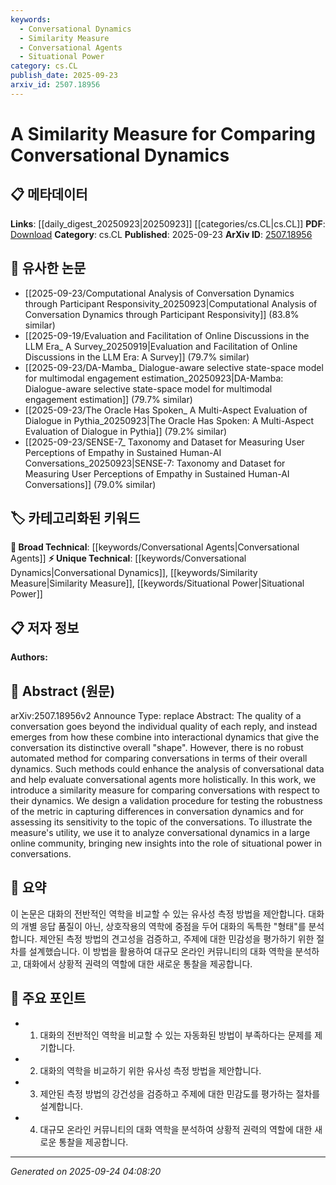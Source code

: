 ```yaml
---
keywords:
  - Conversational Dynamics
  - Similarity Measure
  - Conversational Agents
  - Situational Power
category: cs.CL
publish_date: 2025-09-23
arxiv_id: 2507.18956
---
```


<!-- KEYWORD_LINKING_METADATA:
{
  "processed_timestamp": "2025-09-24T04:08:20.804229",
  "vocabulary_version": "1.0",
  "selected_keywords": [
    "Conversational Dynamics",
    "Similarity Measure",
    "Conversational Agents",
    "Situational Power"
  ],
  "rejected_keywords": [],
  "similarity_scores": {
    "Conversational Dynamics": 0.78,
    "Similarity Measure": 0.77,
    "Conversational Agents": 0.72,
    "Situational Power": 0.7
  },
  "extraction_method": "AI_prompt_based",
  "budget_applied": true,
  "candidates_json": {
    "candidates": [
      {
        "surface": "conversational dynamics",
        "canonical": "Conversational Dynamics",
        "aliases": [
          "interactional dynamics",
          "conversation dynamics"
        ],
        "category": "unique_technical",
        "rationale": "This term captures the core focus of the paper and represents a unique concept in analyzing conversation quality.",
        "novelty_score": 0.75,
        "connectivity_score": 0.68,
        "specificity_score": 0.85,
        "link_intent_score": 0.78
      },
      {
        "surface": "similarity measure",
        "canonical": "Similarity Measure",
        "aliases": [
          "similarity metric",
          "comparison measure"
        ],
        "category": "unique_technical",
        "rationale": "The paper introduces a novel measure for comparing conversational dynamics, which is central to its contribution.",
        "novelty_score": 0.7,
        "connectivity_score": 0.65,
        "specificity_score": 0.8,
        "link_intent_score": 0.77
      },
      {
        "surface": "conversational agents",
        "canonical": "Conversational Agents",
        "aliases": [
          "chatbots",
          "dialogue systems"
        ],
        "category": "broad_technical",
        "rationale": "Links to broader discussions in AI and NLP regarding the evaluation of conversational systems.",
        "novelty_score": 0.45,
        "connectivity_score": 0.82,
        "specificity_score": 0.6,
        "link_intent_score": 0.72
      },
      {
        "surface": "situational power",
        "canonical": "Situational Power",
        "aliases": [
          "power dynamics",
          "contextual power"
        ],
        "category": "unique_technical",
        "rationale": "This concept provides insights into the influence of power structures within conversational analysis.",
        "novelty_score": 0.68,
        "connectivity_score": 0.6,
        "specificity_score": 0.78,
        "link_intent_score": 0.7
      }
    ],
    "ban_list_suggestions": [
      "method",
      "analysis",
      "evaluation"
    ]
  },
  "decisions": [
    {
      "candidate_surface": "conversational dynamics",
      "resolved_canonical": "Conversational Dynamics",
      "decision": "linked",
      "scores": {
        "novelty": 0.75,
        "connectivity": 0.68,
        "specificity": 0.85,
        "link_intent": 0.78
      }
    },
    {
      "candidate_surface": "similarity measure",
      "resolved_canonical": "Similarity Measure",
      "decision": "linked",
      "scores": {
        "novelty": 0.7,
        "connectivity": 0.65,
        "specificity": 0.8,
        "link_intent": 0.77
      }
    },
    {
      "candidate_surface": "conversational agents",
      "resolved_canonical": "Conversational Agents",
      "decision": "linked",
      "scores": {
        "novelty": 0.45,
        "connectivity": 0.82,
        "specificity": 0.6,
        "link_intent": 0.72
      }
    },
    {
      "candidate_surface": "situational power",
      "resolved_canonical": "Situational Power",
      "decision": "linked",
      "scores": {
        "novelty": 0.68,
        "connectivity": 0.6,
        "specificity": 0.78,
        "link_intent": 0.7
      }
    }
  ]
}
-->

# A Similarity Measure for Comparing Conversational Dynamics

## 📋 메타데이터

**Links**: [[daily_digest_20250923|20250923]] [[categories/cs.CL|cs.CL]]
**PDF**: [Download](https://arxiv.org/pdf/2507.18956.pdf)
**Category**: cs.CL
**Published**: 2025-09-23
**ArXiv ID**: [2507.18956](https://arxiv.org/abs/2507.18956)

## 🔗 유사한 논문
- [[2025-09-23/Computational Analysis of Conversation Dynamics through Participant Responsivity_20250923|Computational Analysis of Conversation Dynamics through Participant Responsivity]] (83.8% similar)
- [[2025-09-19/Evaluation and Facilitation of Online Discussions in the LLM Era_ A Survey_20250919|Evaluation and Facilitation of Online Discussions in the LLM Era: A Survey]] (79.7% similar)
- [[2025-09-23/DA-Mamba_ Dialogue-aware selective state-space model for multimodal engagement estimation_20250923|DA-Mamba: Dialogue-aware selective state-space model for multimodal engagement estimation]] (79.7% similar)
- [[2025-09-23/The Oracle Has Spoken_ A Multi-Aspect Evaluation of Dialogue in Pythia_20250923|The Oracle Has Spoken: A Multi-Aspect Evaluation of Dialogue in Pythia]] (79.2% similar)
- [[2025-09-23/SENSE-7_ Taxonomy and Dataset for Measuring User Perceptions of Empathy in Sustained Human-AI Conversations_20250923|SENSE-7: Taxonomy and Dataset for Measuring User Perceptions of Empathy in Sustained Human-AI Conversations]] (79.0% similar)

## 🏷️ 카테고리화된 키워드
**🧠 Broad Technical**: [[keywords/Conversational Agents|Conversational Agents]]
**⚡ Unique Technical**: [[keywords/Conversational Dynamics|Conversational Dynamics]], [[keywords/Similarity Measure|Similarity Measure]], [[keywords/Situational Power|Situational Power]]

## 📋 저자 정보

**Authors:** 

## 📄 Abstract (원문)

arXiv:2507.18956v2 Announce Type: replace 
Abstract: The quality of a conversation goes beyond the individual quality of each reply, and instead emerges from how these combine into interactional dynamics that give the conversation its distinctive overall "shape". However, there is no robust automated method for comparing conversations in terms of their overall dynamics. Such methods could enhance the analysis of conversational data and help evaluate conversational agents more holistically.
  In this work, we introduce a similarity measure for comparing conversations with respect to their dynamics. We design a validation procedure for testing the robustness of the metric in capturing differences in conversation dynamics and for assessing its sensitivity to the topic of the conversations. To illustrate the measure's utility, we use it to analyze conversational dynamics in a large online community, bringing new insights into the role of situational power in conversations.

## 📝 요약

이 논문은 대화의 전반적인 역학을 비교할 수 있는 유사성 측정 방법을 제안합니다. 대화의 개별 응답 품질이 아닌, 상호작용의 역학에 중점을 두어 대화의 독특한 "형태"를 분석합니다. 제안된 측정 방법의 견고성을 검증하고, 주제에 대한 민감성을 평가하기 위한 절차를 설계했습니다. 이 방법을 활용하여 대규모 온라인 커뮤니티의 대화 역학을 분석하고, 대화에서 상황적 권력의 역할에 대한 새로운 통찰을 제공합니다.

## 🎯 주요 포인트

- 1. 대화의 전반적인 역학을 비교할 수 있는 자동화된 방법이 부족하다는 문제를 제기합니다.
- 2. 대화의 역학을 비교하기 위한 유사성 측정 방법을 제안합니다.
- 3. 제안된 측정 방법의 강건성을 검증하고 주제에 대한 민감도를 평가하는 절차를 설계합니다.
- 4. 대규모 온라인 커뮤니티의 대화 역학을 분석하여 상황적 권력의 역할에 대한 새로운 통찰을 제공합니다.


---

*Generated on 2025-09-24 04:08:20*